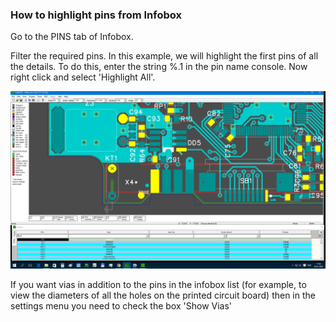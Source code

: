 ### How to highlight pins from Infobox

Go to the PINS tab of Infobox.

Filter the required pins. In this example, we will highlight the first pins of all the details. To do this, enter the string %.1 in the pin name console. Now right click and select 'Highlight All'.

![How to highlight pins from Infobox](pictures/sel_p9.png)

If you want vias in addition to the pins in the infobox list (for example, to view the diameters of all the holes on the printed circuit board) then in the settings menu you need to check the box 'Show Vias'
